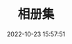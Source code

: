 ---
title: 相册集
date: 2022-10-23 15:57:51
aside: false
comments: false
type: "album"
top_background: https://cdn.cbd.int//naokuo-blog@1.2.12/img/posts/posts7.webp
---